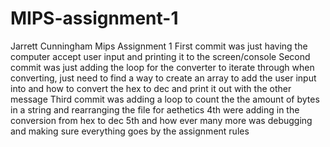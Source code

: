 # MIPS-assignment-1
Jarrett Cunningham Mips Assignment 1
First commit was just having the computer accept user input and printing it to the screen/console
Second commit was just adding the loop for the converter to iterate through when converting, just need to find a way to create an array to add the user input into and how to convert the hex to dec and print it out with the other message
Third commit was adding a loop to count the the amount of bytes in a string and rearranging the file for aethetics
4th were adding in the conversion from hex to dec
5th and how ever many more was debugging and making sure everything goes by the assignment rules

